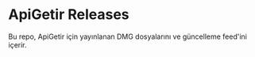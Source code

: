 # ApiGetir Releases

Bu repo, ApiGetir için yayınlanan DMG dosyalarını ve güncelleme feed'ini içerir.
